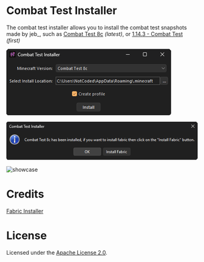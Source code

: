 # Combat Test Installer
The combat test installer allows you to install the combat test snapshots made by jeb_, such as [Combat Test 8c](https://minecraft.wiki/w/Java_Edition_Combat_Test_8c) *(latest)*, or [1.14.3 - Combat Test](https://minecraft.wiki/w/Java_Edition_1.14.3_-_Combat_Test) *(first)*

![launcher_opened](https://raw.githubusercontent.com/nexia-cts/combat-test-installer/main/assets/launcher_opened.png)

![launcher_installed_box](https://raw.githubusercontent.com/nexia-cts/combat-test-installer/main/assets/launcher_installed_box.png)

![showcase](https://media.githubusercontent.com/media/nexia-cts/combat-test-installer/main/assets/showcase.gif)

# Credits
[Fabric Installer](https://github.com/FabricMC/fabric-installer/)

# License
Licensed under the [Apache License 2.0](https://github.com/nexia-cts/combat-test-installer/blob/main/LICENSE).
